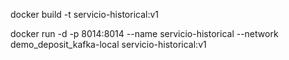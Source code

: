 docker build -t servicio-historical:v1

docker run -d -p 8014:8014 --name servicio-historical --network demo_deposit_kafka-local servicio-historical:v1
